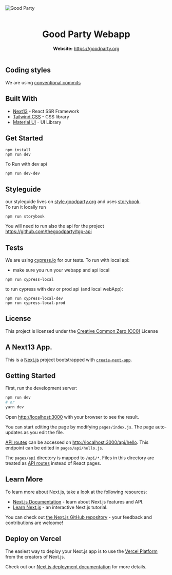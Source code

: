 <img src="https://assets.goodparty.org/share.jpg" alt="Good Party" align="center" />

<br />
<br />
<div align="center">
  <h1>Good Party Webapp</h1>
</div>
<div align="center"><strong>Website:</strong> <a href="https://goodparty.org">https://goodparty.org</a></div>

<br />

## Coding styles

We are using [conventional commits](https://www.conventionalcommits.org/)

## Built With

- [Next13](https://nextjs.org/) - React SSR Framework
- [Tailwind CSS](https://tailwindcss.com/) - CSS library
- [Material UI](https://material-ui.com/) - UI Library

## Get Started

```
npm install
npm run dev
```

To Run with dev api

```
npm run dev-dev
```

## Styleguide

our styleguide lives on <a href="https://style.goodparty.org">style.goodparty.org</a> and uses <a href="https://storybook.js.org/">storybook</a>.<br/>
To run it locally run

```
npm run storybook
```

You will need to run also the api for the project <a href="https://github.com/thegoodparty/tgp-api">https://github.com/thegoodparty/tgp-api</a>

## Tests

We are using [cypress.io](https://www.cypress.io/) for our tests.
To run with local api:

- make sure you run your webapp and api local

```
npm run cypress-local
```

to run cypress with dev or prod api (and local webApp):

```
npm run cypress-local-dev
npm run cypress-local-prod
```

## License

This project is licensed under the [Creative Common Zero (CC0)](https://creativecommons.org/share-your-work/public-domain/cc0/) License

<h2>A Next13 App.</h2>

This is a [Next.js](https://nextjs.org/) project bootstrapped with [`create-next-app`](https://github.com/vercel/next.js/tree/canary/packages/create-next-app).

## Getting Started

First, run the development server:

```bash
npm run dev
# or
yarn dev
```

Open [http://localhost:3000](http://localhost:3000) with your browser to see the result.

You can start editing the page by modifying `pages/index.js`. The page auto-updates as you edit the file.

[API routes](https://nextjs.org/docs/api-routes/introduction) can be accessed on [http://localhost:3000/api/hello](http://localhost:3000/api/hello). This endpoint can be edited in `pages/api/hello.js`.

The `pages/api` directory is mapped to `/api/*`. Files in this directory are treated as [API routes](https://nextjs.org/docs/api-routes/introduction) instead of React pages.

## Learn More

To learn more about Next.js, take a look at the following resources:

- [Next.js Documentation](https://nextjs.org/docs) - learn about Next.js features and API.
- [Learn Next.js](https://nextjs.org/learn) - an interactive Next.js tutorial.

You can check out [the Next.js GitHub repository](https://github.com/vercel/next.js/) - your feedback and contributions are welcome!

## Deploy on Vercel

The easiest way to deploy your Next.js app is to use the [Vercel Platform](https://vercel.com/new?utm_medium=default-template&filter=next.js&utm_source=create-next-app&utm_campaign=create-next-app-readme) from the creators of Next.js.

Check out our [Next.js deployment documentation](https://nextjs.org/docs/deployment) for more details.
